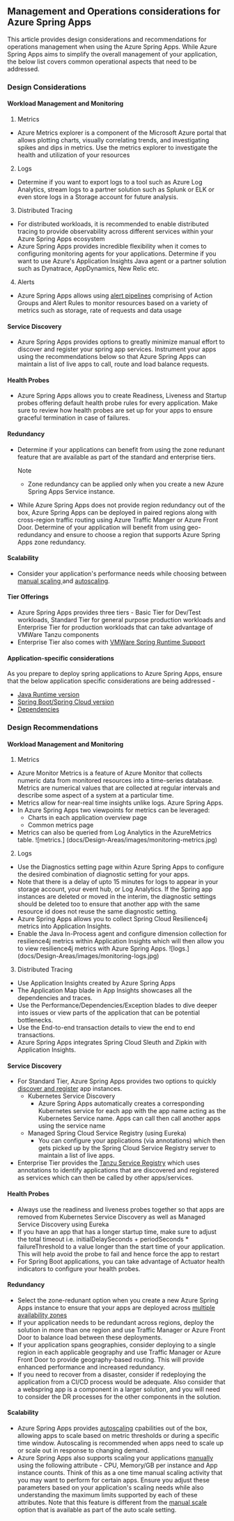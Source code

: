 <!-- Landing Zone Accelerator - Azure Spring App -Network Topology And Connectivity.MD v1 -->

## Management and Operations considerations for Azure Spring Apps

This article provides design considerations and recommendations for operations management when using the Azure Spring Apps. While Azure Spring Apps aims to simplify the overall management of your application, the below list covers common operational aspects that need to be addressed.

### Design Considerations

#### Workload Management and Monitoring

1. Metrics
- Azure Metrics explorer is a component of the Microsoft Azure portal that allows plotting charts, visually correlating trends, and investigating spikes and dips in metrics. Use the metrics explorer to investigate the health and utilization of your resources
2. Logs
- Determine if you want to export logs to a tool such as Azure Log Analytics, stream logs to a partner solution such as Splunk or ELK or even store logs in a Storage account for future analysis. 
3. Distributed Tracing  
- For distributed workloads, it is recommended to enable distributed tracing to provide observability across different services within your Azure Spring Apps ecosystem
- Azure Spring Apps provides incredible flexibility when it comes to configuring monitoring agents for your applications. Determine if you want to use Azure's Application Insights Java agent or a partner solution such as Dynatrace, AppDynamics, New Relic etc.
4. Alerts
- Azure Spring Apps allows using [alert pipelines](https://learn.microsoft.com/en-us/azure/spring-apps/tutorial-alerts-action-groups) comprising of Action Groups and Alert Rules to monitor resources based on a variety of metrics such as storage, rate of requests and data usage

#### Service Discovery
- Azure Spring Apps provides options to greatly minimize manual effort to discover and register your spring app services. Instrument your apps using the recommendations below so that Azure Spring Apps can maintain a list of live apps to call, route and load balance requests.

#### Health Probes
- Azure Spring Apps allows you to create Readiness, Liveness and Startup probes offering default health probe rules for every application. Make sure to review how health probes are set up for your apps to ensure graceful termination in case of failures.

#### Redundancy
- Determine if your applications can benefit from using the zone redunant feature that are available as part of the standard and enterprise tiers.
  > [!NOTE]
  >- Zone redundancy can be applied only when you create a new Azure Spring Apps Service instance.

- While Azure Spring Apps does not provide region redundancy out of the box, Azure Spring Apps can be deployed in paired regions along with cross-region traffic routing using Azure Traffic Manger or Azure Front Door. Determine of your application will benefit from using geo-redundancy and ensure to choose a region that supports Azure Spring Apps zone redundancy.

#### Scalability
- Consider your application's performance needs while choosing between [manual scaling ](https://learn.microsoft.com/en-us/azure/spring-apps/how-to-scale-manual) and [autoscaling](https://learn.microsoft.com/en-us/azure/spring-apps/how-to-setup-autoscale).

#### Tier Offerings
   - Azure Spring Apps provides three tiers - Basic Tier for Dev/Test workloads, Standard Tier for general purpose production workloads and Enterprise Tier for production workloads that can take advantage of VMWare Tanzu components
   - Enterprise Tier also comes with [VMWare Spring Runtime Support](https://learn.microsoft.com/en-us/azure/spring-apps/faq?pivots=programming-language-java#how-do-i-get-vmware-spring-runtime-support-enterprise-tier-only)


#### Application-specific considerations
As you prepare to deploy spring applications to Azure Spring Apps, ensure that the below application specific considerations are being addressed -

- [Java Runtime version](https://learn.microsoft.com/en-us/azure/spring-apps/faq?pivots=programming-language-java#which-versions-of-java-runtime-are-supported-in-azure-spring-apps)
- [Spring Boot/Spring Cloud version](https://learn.microsoft.com/en-us/azure/spring-apps/how-to-prepare-app-deployment?tabs=basic-standard-tier&pivots=programming-language-java#spring-boot-and-spring-cloud-versions)
- [Dependencies](https://learn.microsoft.com/en-us/azure/spring-apps/how-to-prepare-app-deployment?tabs=basic-standard-tier&pivots=programming-language-java#dependencies-for-spring-boot-version-24252627)


### Design Recommendations

#### Workload Management and Monitoring

1. Metrics
- Azure Monitor Metrics is a feature of Azure Monitor that collects numeric data from monitored resources into a time-series database. Metrics are numerical values that are collected at regular intervals and describe some aspect of a system at a particular time.
- Metrics allow for near-real time insights unlike logs. Azure Spring Apps.
- In Azure Spring Apps two viewpoints for metrics can be leveraged:
  - Charts in each application overview page
  - Common metrics page
- Metrics can also be queried from Log Analytics in the AzureMetrics table.
![metrics.] (docs/Design-Areas/images/monitoring-metrics.jpg)
2. Logs
- Use the Diagnostics setting page within Azure Spring Apps to configure the desired combination of diagnostic setting for your apps.
- Note that there is a delay of upto 15 minutes for logs to appear in your storage account, your event hub, or Log Analytics. If the Spring app instances are deleted or moved in the interim, the diagnostic settings should be deleted too to ensure that another app with the same resource id does not reuse the same diagnostic setting.
- Azure Spring Apps allows you to collect Spring Cloud Resilience4j metrics into Application Insights.
- Enable the Java In-Process agent and configure dimension collection for resilience4j metrics within Application Insights which will then allow you to view resilience4j metrics with Azure Spring Apps.
![logs.] (docs/Design-Areas/images/monitoring-logs.jpg)
3. Distributed Tracing
- Use Application Insights created by Azure Spring Apps 
-	The Application Map blade in App Insights showcases all the dependencies and traces.
-	Use the Performance/Dependencies/Exception blades to dive deeper into issues or view parts of the application that can be potential bottlenecks.
- Use the End-to-end transaction details to view the end to end transactions.
-	Azure Spring Apps integrates Spring Cloud Sleuth and Zipkin with Application Insights.


#### Service Discovery
- For Standard Tier, Azure Spring Apps provides two options to quickly [discover and register](https://learn.microsoft.com/en-us/azure/spring-apps/how-to-service-registration?pivots=programming-language-java) app instances.
  - Kubernetes Service Discovery
    - Azure Spring Apps automatically creates a corresponding Kubernetes service for each app with the app name acting as the Kubernetes Service name. Apps can call then call another apps using the service name
  - Managed Spring Cloud Service Registry (using Eureka)
    - You can configure your applications (via annotations) which then gets picked up by the Spring Cloud Service Registry server to maintain a list of live apps. 
- Enterprise Tier provides the [Tanzu Service Registry](https://learn.microsoft.com/en-us/azure/spring-apps/how-to-enterprise-service-registry) which uses annotations to identify applications that are discovered and registered as services which can then be called by other apps/services.

#### Health Probes
- Always use the readiness and liveness probes together so that apps are removed from Kubernetes Service Discovery as well as Managed Service Discovery using Eureka
- If you have an app that has a longer startup time, make sure to adjust the total timeout i.e. initialDelaySeconds + periodSeconds * failureThreshold to a value longer than the start time of your application. This will help avoid the probe to fail and hence force the app to restart
- For Spring Boot applications, you can take advantage of Actuator health indicators to configure your health probes. 

#### Redundancy
- Select the zone-redunant option when you create a new Azure Spring Apps instance to ensure that your apps are deployed across [multiple availability zones](https://github.com/MicrosoftDocs/azure-docs/blob/main/articles/spring-apps/how-to-enable-redundancy-and-disaster-recovery.md#create-an-azure-spring-apps-instance-with-zone-redundancy-enabled)
- If your application needs to be redundant across regions, deploy the solution in more than one region and use Traffic Manager or Azure Front Door to balance load between these deployments.
- If your application spans geographies, consider deploying to a single region in each applicable geography and use Traffic Manager or Azure Front Door to provide geography-based routing. This will provide enhanced performance and increased redundancy.
- If you need to recover from a disaster, consider if redeploying the application from a CI/CD process would be adequate. Also consider that  a webspring app is a component in a larger solution, and you will need to consider the DR processes for the other components in the solution.

#### Scalability
- Azure Spring Apps provides [autoscaling](https://learn.microsoft.com/en-us/azure/spring-apps/how-to-setup-autoscale) cpabilities out of the box, allowing apps to scale based on metric thresholds or during a specific time window. Autoscaling is recommended when apps need to scale up or scale out in response to changing demand.
- Azure Spring Apps also supports scaling your applications [manually](https://learn.microsoft.com/en-us/azure/spring-apps/how-to-scale-manual) using the following attribute - CPU, Memory/GB per instance and App instance counts. Think of this as a one time manual scaling activity that you may want to perform for certain apps. Ensure you adjust these parameters based on your application's scaling needs while also understanding the maximum limits supported by each of these attributes. Note that this feature is different from the [manual scale](https://learn.microsoft.com/en-us/azure/spring-apps/how-to-setup-autoscale#set-up-autoscale-settings-for-your-application-in-the-azure-portal) option that is available as part of the auto scale setting. 